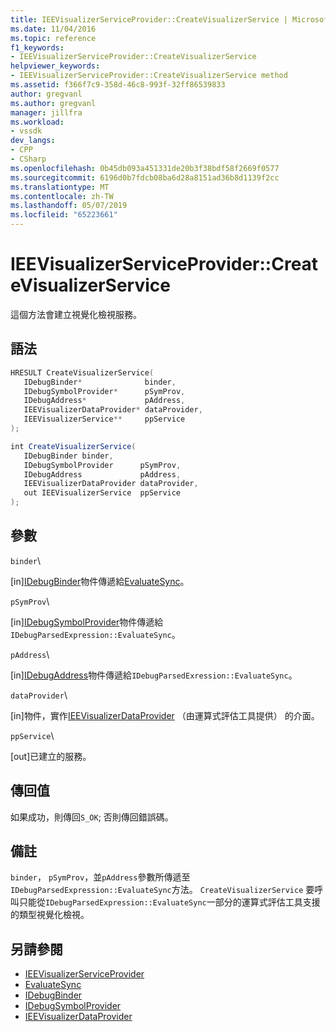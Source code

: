 ```yaml
---
title: IEEVisualizerServiceProvider::CreateVisualizerService | Microsoft Docs
ms.date: 11/04/2016
ms.topic: reference
f1_keywords:
- IEEVisualizerServiceProvider::CreateVisualizerService
helpviewer_keywords:
- IEEVisualizerServiceProvider::CreateVisualizerService method
ms.assetid: f366f7c9-358d-46c8-993f-32ff86539833
author: gregvanl
ms.author: gregvanl
manager: jillfra
ms.workload:
- vssdk
dev_langs:
- CPP
- CSharp
ms.openlocfilehash: 0b45db093a451331de20b3f38bdf58f2669f0577
ms.sourcegitcommit: 6196d0b7fdcb08ba6d28a8151ad36b8d1139f2cc
ms.translationtype: MT
ms.contentlocale: zh-TW
ms.lasthandoff: 05/07/2019
ms.locfileid: "65223661"
---
```

# <a name="ieevisualizerserviceprovidercreatevisualizerservice"></a>IEEVisualizerServiceProvider::CreateVisualizerService
這個方法會建立視覺化檢視服務。

## <a name="syntax"></a>語法

```cpp
HRESULT CreateVisualizerService(
   IDebugBinder*              binder,
   IDebugSymbolProvider*      pSymProv,
   IDebugAddress*             pAddress,
   IEEVisualizerDataProvider* dataProvider,
   IEEVisualizerService**     ppService
);
```

```csharp
int CreateVisualizerService(
   IDebugBinder binder,
   IDebugSymbolProvider      pSymProv,
   IDebugAddress             pAddress,
   IEEVisualizerDataProvider dataProvider,
   out IEEVisualizerService  ppService
);
```

## <a name="parameters"></a>參數
 `binder`\

 [in][IDebugBinder](../../../extensibility/debugger/reference/idebugbinder.md)物件傳遞給[EvaluateSync](../../../extensibility/debugger/reference/idebugparsedexpression-evaluatesync.md)。

 `pSymProv`\

 [in][IDebugSymbolProvider](../../../extensibility/debugger/reference/idebugsymbolprovider.md)物件傳遞給`IDebugParsedExpression::EvaluateSync`。

 `pAddress`\

 [in][IDebugAddress](../../../extensibility/debugger/reference/idebugaddress.md)物件傳遞給`IDebugParsedExression::EvaluateSync`。

 `dataProvider`\

 [in]物件，實作[IEEVisualizerDataProvider](../../../extensibility/debugger/reference/ieevisualizerdataprovider.md) （由運算式評估工具提供） 的介面。

 `ppService`\

 [out]已建立的服務。

## <a name="return-value"></a>傳回值
 如果成功，則傳回`S_OK`; 否則傳回錯誤碼。

## <a name="remarks"></a>備註
 `binder`， `pSymProv`，並`pAddress`參數所傳遞至`IDebugParsedExpression::EvaluateSync`方法。 `CreateVisualizerService` 要呼叫只能從`IDebugParsedExpression::EvaluateSync`一部分的運算式評估工具支援的類型視覺化檢視。

## <a name="see-also"></a>另請參閱
- [IEEVisualizerServiceProvider](../../../extensibility/debugger/reference/ieevisualizerserviceprovider.md)
- [EvaluateSync](../../../extensibility/debugger/reference/idebugparsedexpression-evaluatesync.md)
- [IDebugBinder](../../../extensibility/debugger/reference/idebugbinder.md)
- [IDebugSymbolProvider](../../../extensibility/debugger/reference/idebugsymbolprovider.md)
- [IEEVisualizerDataProvider](../../../extensibility/debugger/reference/ieevisualizerdataprovider.md)
